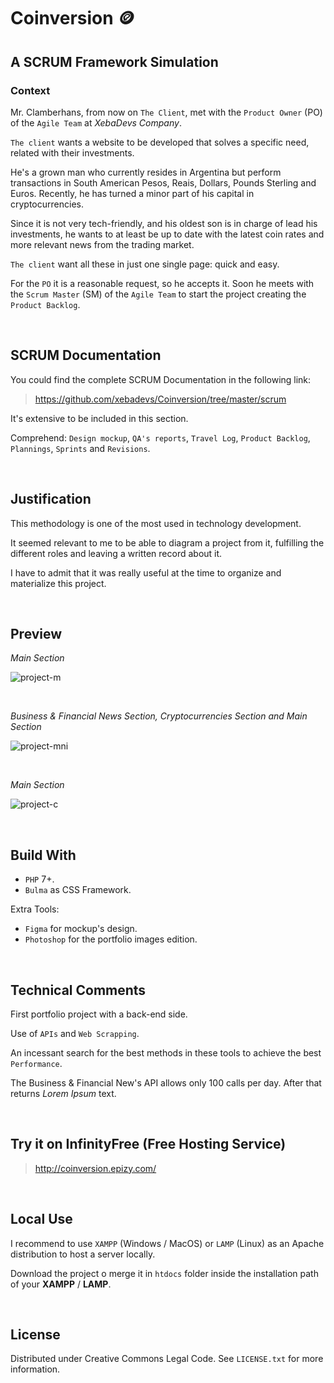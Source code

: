 # Coinversion :coin:

## A SCRUM Framework Simulation

### Context

Mr. Clamberhans, from now on `The Client`, met with the `Product Owner` (PO) of the `Agile Team` at *XebaDevs Company*.

`The client` wants a website to be developed that solves a specific need, related with their investments.

He's a grown man who currently resides in Argentina but perform transactions in South American Pesos, Reais, Dollars, Pounds Sterling and Euros. Recently, he has turned a minor part of his capital in cryptocurrencies.

Since it is not very tech-friendly, and his oldest son is in charge of lead his investments, he wants to at least be up to date with the latest coin rates and more relevant news from the trading market.

`The client` want all these in just one single page: quick and easy.

For the `PO` it is a reasonable request, so he accepts it. Soon he meets with the `Scrum Master` (SM) of the `Agile Team` to start the project creating the `Product Backlog`.

<br>

## SCRUM Documentation

You could find the complete SCRUM Documentation in the following link:

> https://github.com/xebadevs/Coinversion/tree/master/scrum

It's extensive to be included in this section.

Comprehend: `Design mockup`, `QA's reports`, `Travel Log`, `Product Backlog`, `Plannings`, `Sprints` and `Revisions`.

<br>

## Justification

This methodology is one of the most used in technology development.

It seemed relevant to me to be able to diagram a project from it, fulfilling the different roles and leaving a written record about it.

I have to admit that it was really useful at the time to organize and materialize this project.

<br>

## Preview

*Main Section*

![project-m](https://user-images.githubusercontent.com/91569646/148473132-a3ae2f18-9444-42f2-9c4b-32cddf48cc26.jpg)

<br>

*Business & Financial News Section, Cryptocurrencies Section and Main Section*

![project-mni](https://user-images.githubusercontent.com/91569646/148473141-8ce93234-f848-452a-b03d-27c68e19c6a6.jpg)

<br>

*Main Section*

![project-c](https://user-images.githubusercontent.com/91569646/148473120-88405c40-5d43-4129-a40e-0374e2a7b939.jpg)

<br>

## Build With

- `PHP` 7+.
- `Bulma` as CSS Framework.

Extra Tools:
- `Figma` for mockup's design.
- `Photoshop` for the portfolio images edition.

<br>

## Technical Comments

First portfolio project with a back-end side.

Use of `APIs` and `Web Scrapping`.

An incessant search for the best methods in these tools to achieve the best `Performance`.

The Business & Financial New's API allows only 100 calls per day. After that returns *Lorem Ipsum* text.

<br>

## Try it on InfinityFree (Free Hosting Service)

> http://coinversion.epizy.com/

<br>

## Local Use

I recommend to use `XAMPP` (Windows / MacOS) or `LAMP` (Linux) as an Apache distribution to host a server locally.

Download the project o merge it in `htdocs` folder inside the installation path of your **XAMPP** / **LAMP**.

<br>

## License

Distributed under Creative Commons Legal Code. See `LICENSE.txt` for more information.
